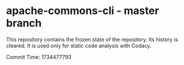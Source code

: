 # apache-commons-cli - master branch

This repository contains the frozen state of the repository.
Its history is cleared. It is used only for static code
analysis with Codacy.

Commit Time: 1734477793